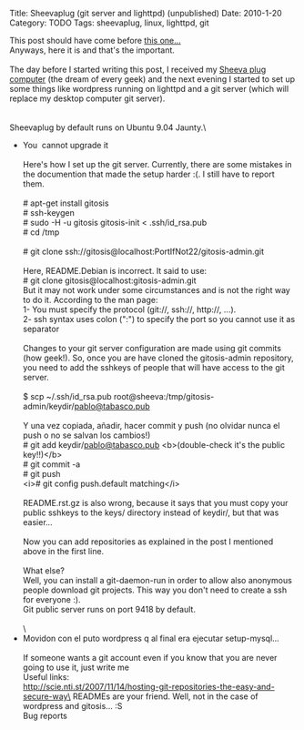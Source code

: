 Title: Sheevaplug (git server and lighttpd) (unpublished)
Date: 2010-1-20
Category: TODO
Tags: sheevaplug, linux, lighttpd, git

This post should have come before [this one...](http://pablogubuntu.blogspot.com/2010/01/adding-new-git-repository.html)\
Anyways, here it is and that's the important.\
\
The day before I started writing this post, I received my [Sheeva plug computer](http://en.wikipedia.org/wiki/SheevaPlug) (the dream of
every geek) and the next evening I started to set up some things like wordpress running on lighttpd and a git server (which will replace my
desktop computer git server).\
\
\
Sheevaplug by default runs on Ubuntu 9.04 Jaunty.\
- You  cannot upgrade it\
\
Here's how I set up the git server. Currently, there are some mistakes in the documention that made the setup harder :(. I still have to
report them.\
\
\# apt-get install gitosis\
\# ssh-keygen\
\# sudo -H -u gitosis gitosis-init &lt; .ssh/id\_rsa.pub\
\# cd /tmp\
\
\# git clone ssh://gitosis@localhost:PortIfNot22/gitosis-admin.git\
\
Here, README.Debian is incorrect. It said to use:\
\# git clone gitosis@localhost:gitosis-admin.git\
But it may not work under some circumstances and is not the right way to do it. According to the man page:\
1- You must specify the protocol (git://, ssh://, http://, ...).\
2- ssh syntax uses colon (":") to specify the port so you cannot use it as separator\
\
Changes to your git server configuration are made using git commits (how geek!). So, once you are have cloned the gitosis-admin repository,
you need to add the sshkeys of people that will have access to the git server.\
\
\$ scp \~/.ssh/id\_rsa.pub root@sheeva:/tmp/gitosis-admin/keydir/pablo@tabasco.pub\
\
Y una vez copiada, añadir, hacer commit y push (no olvidar nunca el push o no se salvan los cambios!)\
\# git add keydir/pablo@tabasco.pub \<b\>(double-check it's the public key!!)\</b\>\
\# git commit -a\
\# git push\
\<i\>\# git config push.default matching\</i\>\
\
README.rst.gz is also wrong, because it says that you must copy your public sshkeys to the keys/ directory instead of keydir/, but that was
easier...\
\
Now you can add repositories as explained in the post I mentioned above in the first line.\
\
What else?\
Well, you can install a git-daemon-run in order to allow also anonymous people download git projects. This way you don't need to create a
ssh for everyone :).\
Git public server runs on port 9418 by default.\
\
\
- Movidon con el puto wordpress q al final era ejecutar setup-mysql...\
\
If someone wants a git account even if you know that you are never going to use it, just write me\
Useful links:\
http://scie.nti.st/2007/11/14/hosting-git-repositories-the-easy-and-secure-way\
READMEs are your friend. Well, not in the case of wordpress and gitosis... :S\
Bug reports
